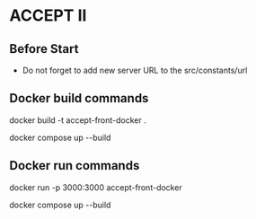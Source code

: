 # ACCEPT II

## Before Start

- Do not forget to add new server URL to the src/constants/url

## Docker build commands

docker build -t accept-front-docker .

docker compose up --build

## Docker run commands

docker run -p 3000:3000 accept-front-docker

docker compose up --build
